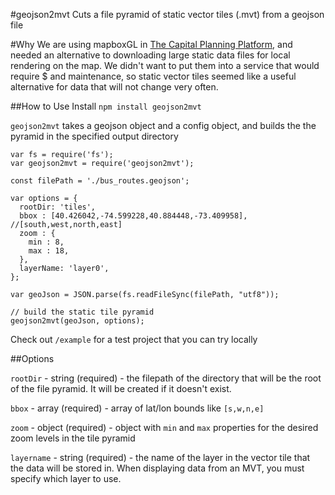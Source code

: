 #geojson2mvt
Cuts a file pyramid of static vector tiles (.mvt) from a geojson file

#Why
We are using mapboxGL in [The Capital Planning Platform](http://capitalplanning.nyc.gov), and needed an alternative to downloading large static data files for local rendering on the map.  We didn't want to put them into a service that would require $ and maintenance, so static vector tiles seemed like a useful alternative for data that will not change very often.

##How to Use
Install
`npm install geojson2mvt`

`geojson2mvt` takes a geojson object and a config object, and builds the the pyramid in the specified output directory

```
var fs = require('fs');
var geojson2mvt = require('geojson2mvt');

const filePath = './bus_routes.geojson';

var options = {
  rootDir: 'tiles',
  bbox : [40.426042,-74.599228,40.884448,-73.409958], //[south,west,north,east]
  zoom : {
    min : 8,
    max : 18,
  },
  layerName: 'layer0',
};

var geoJson = JSON.parse(fs.readFileSync(filePath, "utf8"));

// build the static tile pyramid
geojson2mvt(geoJson, options);
```
Check out `/example` for a test project that you can try locally

##Options

`rootDir` - string (required) - the filepath of the directory that will be the root of the file pyramid.  It will be created if it doesn't exist.

`bbox` - array (required) - array of lat/lon bounds like `[s,w,n,e]`

`zoom` - object (required) - object with `min` and `max` properties for the desired zoom levels in the tile pyramid

`layername` - string (required) - the name of the layer in the vector tile that the data will be stored in.  When displaying data from an MVT, you must specify which layer to use.  
